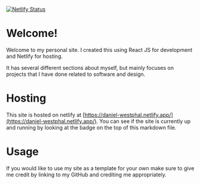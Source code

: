 [![Netlify Status](https://api.netlify.com/api/v1/badges/fc841cd4-c905-4296-b949-21d0b3af439d/deploy-status)](https://app.netlify.com/sites/daniel-westphal/deploys)

# Welcome!

Welcome to my personal site. I created this using React JS for development and Netlify for hosting.

It has several different sections about myself, but mainly focuses on projects that I have done related to software and design.

# Hosting

This site is hosted on netlify at [https://daniel-westphal.netlify.app/](https://daniel-westphal.netlify.app/). You can see if the site is currently up and running by looking at the badge on the top of this markdown file.

# Usage

If you would like to use my site as a template for your own make sure to give me credit by linking to my GitHub and crediting me appropriately.
